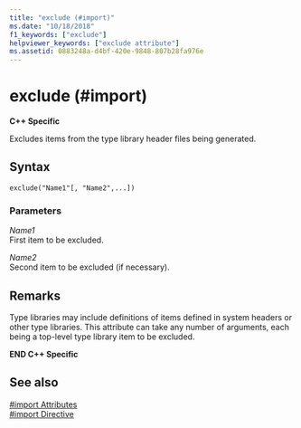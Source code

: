 ```yaml
---
title: "exclude (#import)"
ms.date: "10/18/2018"
f1_keywords: ["exclude"]
helpviewer_keywords: ["exclude attribute"]
ms.assetid: 0883248a-d4bf-420e-9848-807b28fa976e
---
```

# exclude (\#import)

**C++ Specific**

Excludes items from the type library header files being generated.

## Syntax

```
exclude("Name1"[, "Name2",...])
```

### Parameters

*Name1*<br/>
First item to be excluded.

*Name2*<br/>
Second item to be excluded (if necessary).

## Remarks

Type libraries may include definitions of items defined in system headers or other type libraries. This attribute can take any number of arguments, each being a top-level type library item to be excluded.

**END C++ Specific**

## See also

[#import Attributes](../preprocessor/hash-import-attributes-cpp.md)<br/>
[#import Directive](../preprocessor/hash-import-directive-cpp.md)
